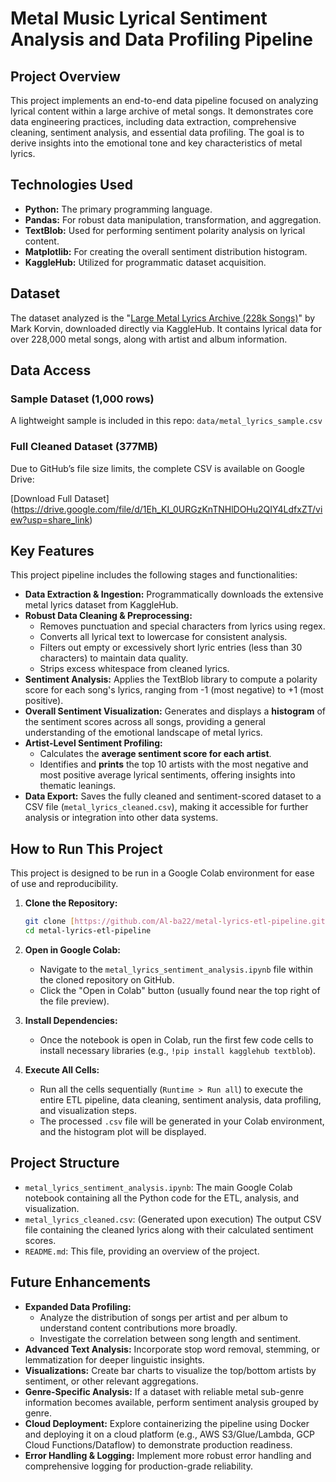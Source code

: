 # Metal Music Lyrical Sentiment Analysis and Data Profiling Pipeline

## Project Overview

This project implements an end-to-end data pipeline focused on analyzing lyrical content within a large archive of metal songs. It demonstrates core data engineering practices, including data extraction, comprehensive cleaning, sentiment analysis, and essential data profiling. The goal is to derive insights into the emotional tone and key characteristics of metal lyrics.

## Technologies Used

* **Python:** The primary programming language.
* **Pandas:** For robust data manipulation, transformation, and aggregation.
* **TextBlob:** Used for performing sentiment polarity analysis on lyrical content.
* **Matplotlib:** For creating the overall sentiment distribution histogram.
* **KaggleHub:** Utilized for programmatic dataset acquisition.

## Dataset

The dataset analyzed is the "[Large Metal Lyrics Archive (228k Songs)](https://www.kaggle.com/datasets/markkorvin/large-metal-lyrics-archive-228k-songs)" by Mark Korvin, downloaded directly via KaggleHub. It contains lyrical data for over 228,000 metal songs, along with artist and album information.

## Data Access

### Sample Dataset (1,000 rows)
A lightweight sample is included in this repo:
`data/metal_lyrics_sample.csv`

### Full Cleaned Dataset (377MB)
Due to GitHub’s file size limits, the complete CSV is available on Google Drive:

[Download Full Dataset] (https://drive.google.com/file/d/1Eh_KI_0URGzKnTNHlDOHu2QIY4LdfxZT/view?usp=share_link)

## Key Features

This project pipeline includes the following stages and functionalities:

* **Data Extraction & Ingestion:** Programmatically downloads the extensive metal lyrics dataset from KaggleHub.
* **Robust Data Cleaning & Preprocessing:**
    * Removes punctuation and special characters from lyrics using regex.
    * Converts all lyrical text to lowercase for consistent analysis.
    * Filters out empty or excessively short lyric entries (less than 30 characters) to maintain data quality.
    * Strips excess whitespace from cleaned lyrics.
* **Sentiment Analysis:** Applies the TextBlob library to compute a polarity score for each song's lyrics, ranging from -1 (most negative) to +1 (most positive).
* **Overall Sentiment Visualization:** Generates and displays a **histogram** of the sentiment scores across all songs, providing a general understanding of the emotional landscape of metal lyrics.
* **Artist-Level Sentiment Profiling:**
    * Calculates the **average sentiment score for each artist**.
    * Identifies and **prints** the top 10 artists with the most negative and most positive average lyrical sentiments, offering insights into thematic leanings.
* **Data Export:** Saves the fully cleaned and sentiment-scored dataset to a CSV file (`metal_lyrics_cleaned.csv`), making it accessible for further analysis or integration into other data systems.

## How to Run This Project

This project is designed to be run in a Google Colab environment for ease of use and reproducibility.

1.  **Clone the Repository:**
    ```bash
    git clone [https://github.com/Al-ba22/metal-lyrics-etl-pipeline.git](https://github.com/Al-ba22/metal-lyrics-etl-pipeline.git)
    cd metal-lyrics-etl-pipeline
    ```
    
2.  **Open in Google Colab:**
    * Navigate to the `metal_lyrics_sentiment_analysis.ipynb` file within the cloned repository on GitHub.
    * Click the "Open in Colab" button (usually found near the top right of the file preview).

3.  **Install Dependencies:**
    * Once the notebook is open in Colab, run the first few code cells to install necessary libraries (e.g., `!pip install kagglehub textblob`).

4.  **Execute All Cells:**
    * Run all the cells sequentially (`Runtime > Run all`) to execute the entire ETL pipeline, data cleaning, sentiment analysis, data profiling, and visualization steps.
    * The processed `.csv` file will be generated in your Colab environment, and the histogram plot will be displayed.

## Project Structure

* `metal_lyrics_sentiment_analysis.ipynb`: The main Google Colab notebook containing all the Python code for the ETL, analysis, and visualization.
* `metal_lyrics_cleaned.csv`: (Generated upon execution) The output CSV file containing the cleaned lyrics along with their calculated sentiment scores.
* `README.md`: This file, providing an overview of the project.

## Future Enhancements

* **Expanded Data Profiling:**
    * Analyze the distribution of songs per artist and per album to understand content contributions more broadly.
    * Investigate the correlation between song length and sentiment.
* **Advanced Text Analysis:** Incorporate stop word removal, stemming, or lemmatization for deeper linguistic insights.
* **Visualizations:** Create bar charts to visualize the top/bottom artists by sentiment, or other relevant aggregations.
* **Genre-Specific Analysis:** If a dataset with reliable metal sub-genre information becomes available, perform sentiment analysis grouped by genre.
* **Cloud Deployment:** Explore containerizing the pipeline using Docker and deploying it on a cloud platform (e.g., AWS S3/Glue/Lambda, GCP Cloud Functions/Dataflow) to demonstrate production readiness.
* **Error Handling & Logging:** Implement more robust error handling and comprehensive logging for production-grade reliability.
